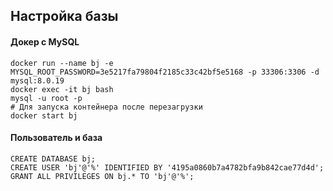 ## Настройка базы
#### Докер с MySQL
```
docker run --name bj -e MYSQL_ROOT_PASSWORD=3e5217fa79804f2185c33c42bf5e5168 -p 33306:3306 -d mysql:8.0.19
docker exec -it bj bash
mysql -u root -p
# Для запуска контейнера после перезагрузки 
docker start bj
```

#### Пользователь и база
```
CREATE DATABASE bj;
CREATE USER 'bj'@'%' IDENTIFIED BY '4195a0860b7a4782bfa9b842cae77d4d';
GRANT ALL PRIVILEGES ON bj.* TO 'bj'@'%';
```
